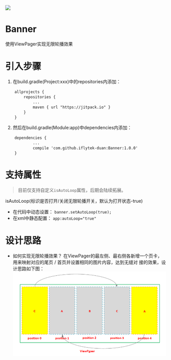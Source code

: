 [![](https://jitpack.io/v/iflytek-duan/Banner.svg)](https://jitpack.io/#iflytek-duan/Banner)
# Banner
使用ViewPager实现无限轮播效果
# 引入步骤
1. 在build.gradle(Project:xxx)中的repositories内添加：
```
    allprojects {
        repositories {
            ...
            maven { url "https://jitpack.io" }
        }
    }
```
2. 然后在build.gradle(Module:app)中dependencies内添加：
```
	dependencies {
	        ...
	        compile 'com.github.iflytek-duan:Banner:1.0.0'
	}
```
# 支持属性
> 目前仅支持自定义`isAutoLoop`属性，后期会陆续拓展。

isAutoLoop(标识是否打开/关闭无限轮播开关，默认为打开状态-true)
- 在代码中动态设置：
`banner.setAutoLoop(true);`
- 在xml中静态配置：
`app:autoLoop="true"`
# 设计思路
- 如何实现无限轮播效果？
在ViewPager的最左侧、最右侧各新增一个页卡，用来映射对应的尾页 / 首页并设置相同的图片内容，达到无缝对
接的效果，设计思路如下图：
 ![banner](/images/banner.png)